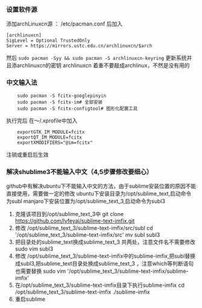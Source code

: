 ### 设置软件源
添加archLinuxcn源	：
/etc/pacman.conf 后加入
```
[archlinuxcn]
SigLevel = Optional TrustedOnly
Server = https://mirrors.ustc.edu.cn/archlinuxcn/$arch	
```
然后
	`sudo pacman -Syy && sudo pacman -S archlinuxcn-keyring`
更新系统并且添archlinuxcn的密钥		archlinuxcn 着重不要敲成archlinux，不然是没有用的
### 中文输入法
```
	sudo pacman -S fcitx-googlepinyin
	sudo pacman -S fcitx-im# 全部安装
	sudo pacman -S fcitx-configtool# 图形化配置工具
```	
执行完后 在～/.xprofile中加入
```
	exportGTK_IM_MODULE=fcitx
	exportQT_IM_MODULE=fcitx
	exportXMODIFIERS="@im=fcitx"
```
注销或重启后生效
### 解决shublime3不能输入中文（4,5步骤修改要细心）
github中有解决ubuntu下不能输入中文的方法，由于sublime安装位置的原因不能直接使用，需要做一定的修改
ubuntu下安装目录为/opt/sublime_text,启动命令为subl
manjaro下安装位置为/opt/sublime_text_3,启动命令为subl3
1. 克隆该项目到/opt/sublime_text_3中
	git clone https://github.com/lyfeyaj/sublime-text-imfix.git
2. 修改 /opt/sublime_text_3/sublime-text-imfix/src/subl
	cd '/opt/sublime_text_3/sublime-text-imfix/src'
	mv subl subl3
3. 把目录处的sublime_text换成sublime_text_3  共两处，注意文件名不需要修改
	sudo vim subl3
4. 修改 /opt/sublime_text_3/sublime-text-imfix中的sublime-imfix,把subl替换成subl3,把sublime_text目录处换成sublime_text_3 ，注意which等判断语句也需要替换
	sudo vim '/opt/sublime_text_3/sublime-text-imfix/sublime-imfix'
5.  在/opt/sublime_text_3/sublime-text-imfix目录下执行sublime-imfix
	cd /opt/sublime_text_3/sublime-text-imfix
	./sublime-imfix
6. 重启sublime
